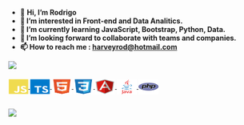 - 👋 <strong> Hi, I’m Rodrigo <strong>
- 👀 I’m interested in Front-end and Data Analitics.
- 🌱 I’m currently learning JavaScript, Bootstrap, Python, Data.
- 💞️ I’m looking forward to collaborate with teams and companies.
- 📫 How to reach me : harveyrod@hotmail.com
  
<div align="left">
  <a href="https://github.com/harveyrod">
  <img height="180em" src="https://github-readme-stats.vercel.app/api?username=harveyrod&show_icons=true&theme=dark&include_all_commits=true&count_private=true"/>
 </div>
<div style="display: inline_block"><br>
  <img align="center" alt="harveyrod-Js" height="30" width="40" src="https://raw.githubusercontent.com/devicons/devicon/master/icons/javascript/javascript-plain.svg">
  <img align="center" alt="harveyrod-Ts" height="30" width="40" src="https://raw.githubusercontent.com/devicons/devicon/master/icons/typescript/typescript-plain.svg">
  <img align="center" alt="harveyrod-HTML" height="30" width="40" src="https://raw.githubusercontent.com/devicons/devicon/master/icons/html5/html5-original.svg">
  <img align="center" alt="harveyrod-CSS" height="30" width="40" src="https://raw.githubusercontent.com/devicons/devicon/master/icons/css3/css3-original.svg"> 
  <img align="center" alt="harveyrod-Angular" height="30" width="40" src="https://raw.githubusercontent.com/devicons/devicon/master/icons/angularjs/angularjs-original.svg"> 
  <img align="center" alt="harveyrod-Java" height="30" width="40" src="https://raw.githubusercontent.com/devicons/devicon/master/icons/java/java-original-wordmark.svg">
  <img align="center" alt="harveyrod-PHP" height="30" width="40" src="https://raw.githubusercontent.com/devicons/devicon/master/icons/php/php-original.svg">
</div>

##
  
  <div>   
   <a href="https://www.linkedin.com/in/rodrigo-machado-94654796" target="_blank"><img src="https://img.shields.io/badge/-LinkedIn-%230077B5?style=for-the-badge&logo=linkedin&logoColor=white" target="_blank"></a> 
 
</div>
  
